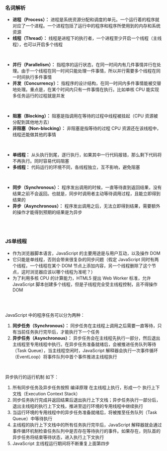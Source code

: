 ### 名词解析

- **进程（Process）：** 进程是系统资源分配和调度的单元。一个运行着的程序就对应了一个进程。一个进程包括了运行中的程序和程序所使用到的内存和系统资源
- **线程（Thread）：** 线程是进程下的执行者，一个进程至少开启一个线程（主线程），也可以开启多个线程

<br>

- **并行（Parallelism）：** 指程序的运行状态，在同一时间内有几件事情并行在处理。由于一个线程在同一时间只能处理一件事情，所以并行需要多个线程在同一时间执行多件事情
- **并发（Concurrency）：** 指程序的设计结构，在同一时间内多件事情能被交替地处理。重点是，在某个时间内只有一件事情在执行。比如单核 CPU 能实现多任务运行的过程就是并发

<br>

- **阻塞（Blocking）：** 阻塞是指调用在等待的过程中线程被挂起（CPU 资源被分配到其他地方去）
- **非阻塞（Non-blocking）：** 非阻塞是指等待的过程 CPU 资源还在该线程中，线程还能做其他的事情

<br>

- **单线程：** 从头执行到尾，逐行执行，如果其中一行代码报错，那么剩下代码将不再执行。同时容易代码阻塞
- **多线程：** 代码运行的环境不同，各线程独立，互不影响，避免阻塞

<br>

- **同步（Synchronous）：** 程序发出调用的时候，一直等待直到返回结果，没有结果之前不会返回。也就是，同步时调用者主动等待调用过程，且能立即得到结果的
- **异步（Asynchronous）：** 程序发出调用之后，无法立即得到结果，需要额外的操作才能得到预期的结果是为异步


<br>

<br>

### JS单线程

- 作为浏览器脚本语言，JavaScript 的主要用途是与用户互动，以及操作 DOM
- 它只能是单线程，否则会带来很复杂的同步问题（假定 JavaScript 同时有两个线程，一个线程在某个 DOM 节点上添加内容，另一个线程删除了这个节点，这时浏览器应该以哪个线程为准呢？）
- 为了利用多核 CPU 的计算能力，HTML5 提出 Web Worker 标准，允许 JavaScript 脚本创建多个线程，但是子线程完全受主线程控制，且不得操作 DOM

<br>


<br>

JavaScript 中的程序任务可以分为两种：

1. **同步任务（Synchronous）：** 同步任务在主线程上调用之后需要一直等待，只有当前任务执行完毕后，才能执行下一个任务
2. **异步任务（Asynchronous）：** 异步任务会在主线程先执行一部分，然后退出主线程至专用线程中执行。在异步任务准备就绪后，会被推进任务队列等待（Task Queue），当主线程空闲时，JavaScript 解释器会执行一次事件循环（EventLoop）将事件队列中首个事件推进主线程执行


<br>

异步执行的运行机制 如下：

1. 所有同步任务及异步任务按照 编译原理 在主线程上执行，形成一个 执行上下文栈（Execution Context Stack）
2. 同步任务执行完成并返回结果后退出执行上下文栈；异步任务执行一部分后，退出主线程的执行上下文栈，推进至运行环境的专用线程中继续执行
3. 当运行环境的专用线程中的异步任务准备就绪后，将被推至任务队列（Task Queue）中等待执行
4. 主线程的执行上下文栈中的所有任务执行完毕后，JavaScript 解释器就会通过事件循环机制检查任务队列中是否存在等待执行的事件。如果存在，则队首的异步任务将结束等待状态，进入执行上下文执行
5. JavaScript 主线程运行期间将不断重复上面第四步


